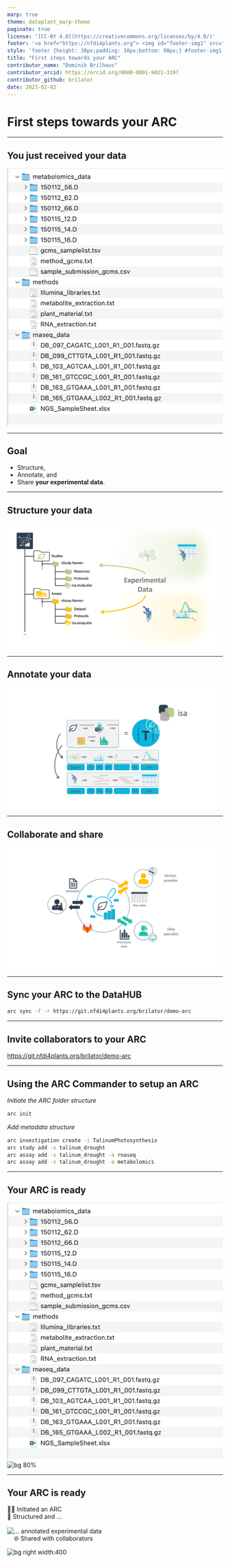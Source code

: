 ```yaml
---
marp: true
theme: dataplant_marp-theme
paginate: true
license: '[CC-BY 4.0](https://creativecommons.org/licenses/by/4.0/)'
footer: '<a href="https://nfdi4plants.org"> <img id="footer-img1" src="./../../../img/_logos/DataPLANT/DataPLANT_logo_square_bg_transparent.svg"></a> <a href="https://ceplas.eu"> <img id="footer-img2" src="./../../../img/_logos/CEPLAS/CEPLAS_Icon.jpeg"></a><a href="https://creativecommons.org/licenses/by/4.0/"><img id="footer-img3" src="./../../../img/_logos/CreativeCommons/by.svg"></a>'
style: 'footer {height: 30px;padding: 10px;bottom: 00px;} #footer-img1 {height: 30px; padding-left: 0px;} #footer-img2 {height: 30px; padding-left: 20px;opacity: 0.5;}  #footer-img3 {height: 20px;padding-left: 20px; opacity: 0.5;}'
title: "First steps towards your ARC"
contributor_name: "Dominik Brilhaus"
contributor_orcid: https://orcid.org/0000-0001-9021-3197
contributor_github: brilator
date: 2023-02-02
---
```


<!-- 

## Tutor prep:

- change `<username>` in `arc sync` steps
- make sure no `demo-arc` exists at given URL or adapt URL in sync steps

- download the folder with unstructured sample data
    ```bash
    git clone "https://demo-user:1_eznikmzxzARAbUxxnF@git.nfdi4plants.org/teaching/demo-arc_level0.git"
    ```

    > no access needed, "read_registry" token is part of command
    > Note: If you want to provide another dataset for download. 
    > 1. Create a new DataHUB project with the data. 
    > 2. Create an access token only for that project with role "maintainer" and scopes "read_repository".
    > 3. Adapt the URL `https://<tokenname>:<token>@git.nfdi4plants.org/<username>/<projectname>.git`

 -->

# First steps towards your ARC

---

## You just received your data

![bg right width:400](./../../../img/demo_data_screenshot.png)

---

## Goal

- Structure,
- Annotate, and
- Share **your experimental data**.

---


<!-- 
## Tools and software

📂 Explorer or Finder on your local computer
<br>
<img align="left" height=35px src='https://raw.githubusercontent.com/nfdi4plants/Branding/master/icons/Swate/Excel/Core/swate_c_40x40.png'/> DataPLANT's Excel-Plugin SWATE
<br>
🌐 DataPLANT's [DataHUB](https://git.nfdi4plants.org/)
<br>
👩‍💻 "Terminal" or "command prompt" on your local computer 
-->

## Structure your data

![width:800](./../../../img/ARC_fillWithData_experimental.png)

---


## Annotate your data

<style scoped>

section p img {
width: 900px;
height: 400px;
object-fit: cover;
object-position: 50% 60%;
/* display: block; */;
}
</style>

![](./../../../img/Swate_metadataTemplates.png)

<!-- 
1. Fill study characteristics (completely manually)

2. Fill assay parameters (by template, copy paste metadata from sheet, link files by picker)

3. Fill assay parameters (by json import, link files by picker) -->

---


## Collaborate and share

<style scoped>

section p img {
width: 1000px;
height: 400px;
object-fit: cover;
object-position: 50% 30%;
/* display: block; */;
}
</style>


![](./../../../img/ARC_DataSharing_Experts02_img1.png)


---

## Sync your ARC to the DataHUB

```bash
arc sync -f -r https://git.nfdi4plants.org/brilator/demo-arc
```

<!-- 
:bulb: The URL decomposed:
- `https://git.nfdi4plants.org/` = DataHUB
- `brilator/` = username @ DataHUB  
- `demo-arc` = name of the ARC @ DataHUB   -->

---


## Invite collaborators to your ARC

https://git.nfdi4plants.org/brilator/demo-arc

<!-- 
## Check your progress at the DataHUB

- Open your ARC at https://git.nfdi4plants.org/brilator/demo-arc/ and click the `commits` link below the project avatar
- Or directly navigate to https://git.nfdi4plants.org/brilator/demo-arc/-/commits/main 

-->

---


## Using the ARC Commander to setup an ARC

<!-- *Create and navigate to a new folder* -->
<!-- 
```bash
mkdir ~/Desktop/demo-arc; cd ~/Desktop/demo-arc
``` -->

*Initiate the ARC folder structure*

```bash
arc init
```

*Add metadata structure*

```bash
arc investigation create -i TalinumPhotosynthesis
arc study add -s talinum_drought
arc assay add -s talinum_drought -a rnaseq
arc assay add -s talinum_drought -a metabolomics
```

---


## Your ARC is ready

![bg 80% right:75%](./../../../img/demo_data_screenshot.png)
![bg 80%](./../../../img/demo_arc_screenshot.png)

---


## Your ARC is ready

<style scoped>

section p br {
   display: block;
   margin-top: 20px;
   content: "";
}
</style>

👩‍💻 Initiated an ARC
<br>
📂 Structured and ...  
<br>
<img align="left" height=35px src='https://raw.githubusercontent.com/nfdi4plants/Branding/master/icons/Swate/Excel/Core/swate_c_40x40.png'/> ... annotated experimental data
<br>
🌐 Shared with collaborators

![bg right width:400](./../../../img/demo_arc_screenshot.png)


<!-- ## Outlook

1. Data analysis: add workflows and runs (scripts + external data)
2. Iterative and reproducible data analysis: add runs (CWL)
3. Publish your ARC and get a DOI -->
